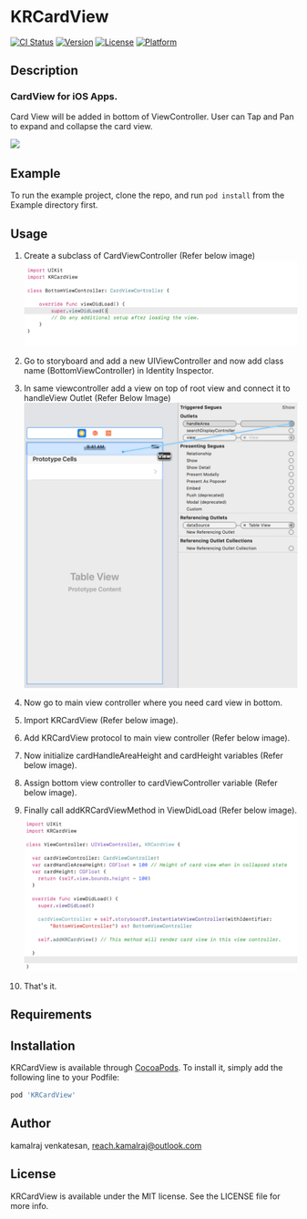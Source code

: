 # KRCardView

[![CI Status](https://img.shields.io/travis/kamalraj.venkatesan/KRCardView.svg?style=flat)](https://travis-ci.org/kamalraj.venkatesan/KRCardView)
[![Version](https://img.shields.io/cocoapods/v/KRCardView.svg?style=flat)](https://cocoapods.org/pods/KRCardView)
[![License](https://img.shields.io/cocoapods/l/KRCardView.svg?style=flat)](https://cocoapods.org/pods/KRCardView)
[![Platform](https://img.shields.io/cocoapods/p/KRCardView.svg?style=flat)](https://cocoapods.org/pods/KRCardView)

## Description
### CardView for iOS Apps.

Card View will be added in bottom of ViewController. User can Tap and Pan to expand and collapse the card view.

![](KRCardView.gif)

## Example

To run the example project, clone the repo, and run `pod install` from the Example directory first.

## Usage

1. Create a subclass of CardViewController (Refer below image)
![](KRCardView-1.png)

2. Go to storyboard and add a new UIViewController and now add class name (BottomViewController) in Identity Inspector.
3. In same viewcontroller add a view on top of root view and connect it to handleView Outlet (Refer Below Image)
![](KRCardView-2.png)

4. Now go to main view controller where you need card view in bottom.
5. Import KRCardView (Refer below image).
6. Add KRCardView protocol to main view controller (Refer below image).
7. Now initialize cardHandleAreaHeight and cardHeight variables (Refer below image).
6. Assign bottom view controller to cardViewController variable (Refer below image).
7. Finally call addKRCardViewMethod in ViewDidLoad (Refer below image).
![](KRCardView-3.png)

8. That's it.

## Requirements

## Installation

KRCardView is available through [CocoaPods](https://cocoapods.org). To install
it, simply add the following line to your Podfile:

```ruby
pod 'KRCardView'
```

## Author

kamalraj venkatesan, reach.kamalraj@outlook.com

## License

KRCardView is available under the MIT license. See the LICENSE file for more info.
